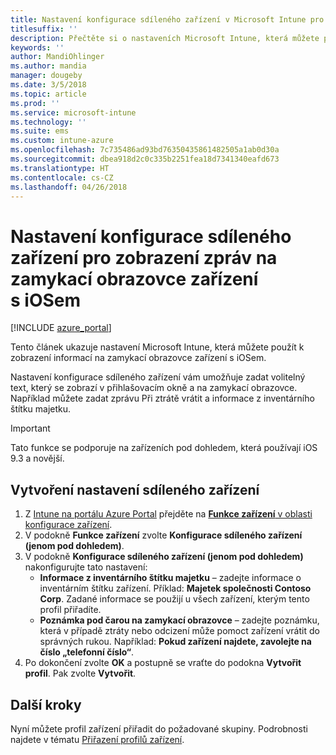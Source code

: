 ```yaml
---
title: Nastavení konfigurace sdíleného zařízení v Microsoft Intune pro iOS
titlesuffix: ''
description: Přečtěte si o nastaveních Microsoft Intune, která můžete použít k zobrazení informací na zamykací obrazovce zařízení s iOSem.
keywords: ''
author: MandiOhlinger
ms.author: mandia
manager: dougeby
ms.date: 3/5/2018
ms.topic: article
ms.prod: ''
ms.service: microsoft-intune
ms.technology: ''
ms.suite: ems
ms.custom: intune-azure
ms.openlocfilehash: 7c735486ad93bd76350435861482505a1ab0d30a
ms.sourcegitcommit: dbea918d2c0c335b2251fea18d7341340eafd673
ms.translationtype: HT
ms.contentlocale: cs-CZ
ms.lasthandoff: 04/26/2018
---
```

# <a name="shared-device-configuration-settings-to-display-messages-on-the-ios-device-lock-screen"></a>Nastavení konfigurace sdíleného zařízení pro zobrazení zpráv na zamykací obrazovce zařízení s iOSem

[!INCLUDE [azure_portal](./includes/azure_portal.md)]

Tento článek ukazuje nastavení Microsoft Intune, která můžete použít k zobrazení informací na zamykací obrazovce zařízení s iOSem.

Nastavení konfigurace sdíleného zařízení vám umožňuje zadat volitelný text, který se zobrazí v přihlašovacím okně a na zamykací obrazovce. Například můžete zadat zprávu Při ztrátě vrátit a informace z inventárního štítku majetku. 

>[!IMPORTANT]
> Tato funkce se podporuje na zařízeních pod dohledem, která používají iOS 9.3 a novější.

## <a name="create-shared-device-settings"></a>Vytvoření nastavení sdíleného zařízení

1. Z [Intune na portálu Azure Portal](https://portal.azure.com) přejděte na [**Funkce zařízení** v oblasti konfigurace zařízení](device-features-configure.md). 
1. V podokně **Funkce zařízení** zvolte **Konfigurace sdíleného zařízení (jenom pod dohledem)**.
2. V podokně **Konfigurace sdíleného zařízení (jenom pod dohledem)** nakonfigurujte tato nastavení:
    - **Informace z inventárního štítku majetku** – zadejte informace o inventárním štítku zařízení. Příklad: **Majetek společnosti Contoso Corp**. Zadané informace se použijí u všech zařízení, kterým tento profil přiřadíte.
    - **Poznámka pod čarou na zamykací obrazovce** – zadejte poznámku, která v případě ztráty nebo odcizení může pomoct zařízení vrátit do správných rukou. Například: **Pokud zařízení najdete, zavolejte na číslo „telefonní číslo“**.
3. Po dokončení zvolte **OK** a postupně se vraťte do podokna **Vytvořit profil**. Pak zvolte **Vytvořit**. 


## <a name="next-steps"></a>Další kroky

Nyní můžete profil zařízení přiřadit do požadované skupiny. Podrobnosti najdete v tématu [Přiřazení profilů zařízení](device-profile-assign.md).

